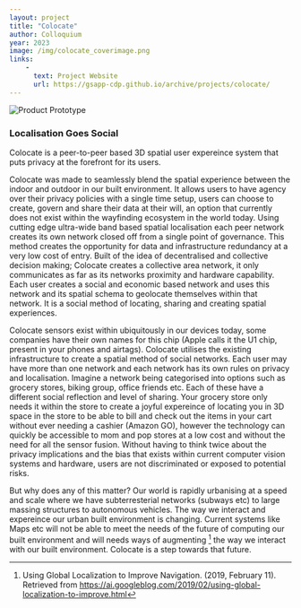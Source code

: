 ```yaml
---
layout: project
title: "Colocate"
author: Colloquium
year: 2023
image: /img/colocate_coverimage.png
links:
    -
      text: Project Website
      url: https://gsapp-cdp.github.io/archive/projects/colocate/
---
```

![Product Prototype](/img/colocate_conceptimage.png)
### Localisation Goes Social

Colocate is a peer-to-peer based 3D spatial user expereince system that puts privacy at the forefront for its users.

Colocate was made to seamlessly blend the spatial experience between the indoor and outdoor in our built environment. It allows users to have agency over their privacy policies with a single time setup, users can choose to create, govern and share their data at their will, an option that currently does not exist within the wayfinding ecosystem in the world today. Using cutting edge ultra-wide band based spatial localisation each peer network creates its own network closed off from a single point of governance. This method creates the opportunity for data and infrastructure redundancy at a very low cost of entry. Built of the idea of decentralised and collective decision making; Colocate creates a collective area network, it only communicates as far as its networks proximity and hardware capability. Each user creates a social and economic based network and uses this network and its spatial schema to geolocate themselves within that network. It is a social method of locating, sharing and creating spatial experiences.

Colocate sensors exist within ubiquitously in our devices today, some companies have their own names for this chip (Apple calls it the U1 chip, present in your phones and airtags). Colocate utilises the existing infrastructure to create a spatial method of social networks. Each user may have more than one network and each network has its own rules on privacy and localisation. Imagine a network being categorised into options such as grocery stores, biking group, office friends etc. Each of these have a different social reflection and level of sharing. Your grocery store only needs it within the store to create a joyful expereince of locating you in 3D space in the store to be able to bill and check out the items in your cart without ever needing a cashier (Amazon GO), however the technology can quickly be accessible to mom and pop stores at a low cost and without the need for all the sensor fusion. Without having to think twice about the privacy implications and the bias that exists within current computer vision systems and hardware, users are not discriminated or exposed to potential risks.

But why does any of this matter? Our world is rapidly urbanising at a speed and scale where we have subterresterial networks (subways etc) to large massing structures to autonomous vehicles. The way we interact and expereince our urban built environment is changing. Current systems like Maps etc will not be able to meet the needs of the future of computing our built environment and will needs ways of augmenting [^1] the way we interact with our built environment. Colocate is a step towards that future.

[^1]: Using Global Localization to Improve Navigation. (2019, February 11). Retrieved from https://ai.googleblog.com/2019/02/using-global-localization-to-improve.html